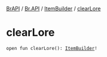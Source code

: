 [BrAPI](../../index.md) / [Br.API](../index.md) / [ItemBuilder](index.md) / [clearLore](./clear-lore.md)

# clearLore

`open fun clearLore(): `[`ItemBuilder`](index.md)`!`